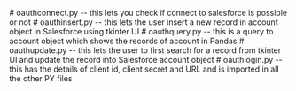 
<p>
# oauthconnect.py -- this lets you check if connect to salesforce is possible or not
# oauthinsert.py -- this lets the user insert a new record in account object in Salesforce using tkinter UI
# oauthquery.py -- this is a query to account object which shows the records of account in Pandas
# oauthupdate.py -- this lets the user to first search for a record from tkinter UI and update the record into Salesforce account object
# oauthlogin.py -- this has the details of client id, client secret and URL and is imported in all the other PY files

</p>
